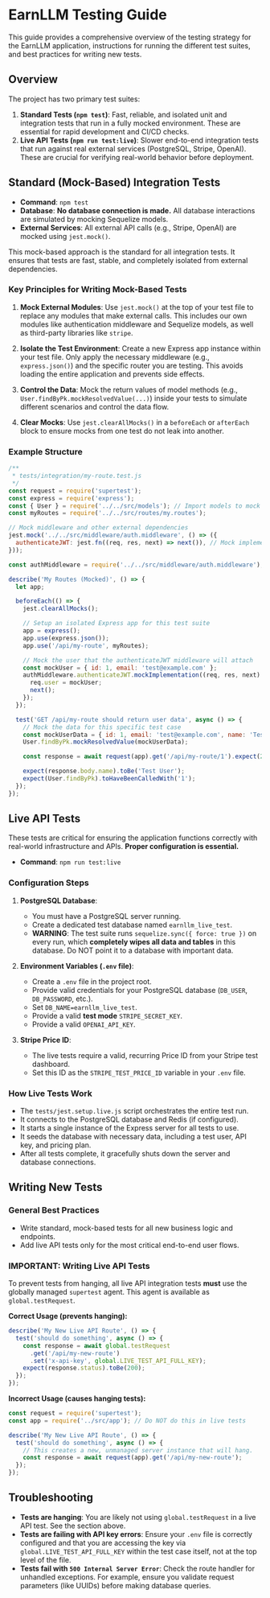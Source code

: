 # EarnLLM Testing Guide

This guide provides a comprehensive overview of the testing strategy for the EarnLLM application, instructions for running the different test suites, and best practices for writing new tests.

## Overview

The project has two primary test suites:

1.  **Standard Tests (`npm test`)**: Fast, reliable, and isolated unit and integration tests that run in a fully mocked environment. These are essential for rapid development and CI/CD checks.
2.  **Live API Tests (`npm run test:live`)**: Slower end-to-end integration tests that run against real external services (PostgreSQL, Stripe, OpenAI). These are crucial for verifying real-world behavior before deployment.

## Standard (Mock-Based) Integration Tests

-   **Command**: `npm test`
-   **Database**: **No database connection is made.** All database interactions are simulated by mocking Sequelize models.
-   **External Services**: All external API calls (e.g., Stripe, OpenAI) are mocked using `jest.mock()`.

This mock-based approach is the standard for all integration tests. It ensures that tests are fast, stable, and completely isolated from external dependencies.

### Key Principles for Writing Mock-Based Tests

1.  **Mock External Modules**: Use `jest.mock()` at the top of your test file to replace any modules that make external calls. This includes our own modules like authentication middleware and Sequelize models, as well as third-party libraries like `stripe`.

2.  **Isolate the Test Environment**: Create a new Express app instance within your test file. Only apply the necessary middleware (e.g., `express.json()`) and the specific router you are testing. This avoids loading the entire application and prevents side effects.

3.  **Control the Data**: Mock the return values of model methods (e.g., `User.findByPk.mockResolvedValue(...)`) inside your tests to simulate different scenarios and control the data flow.

4.  **Clear Mocks**: Use `jest.clearAllMocks()` in a `beforeEach` or `afterEach` block to ensure mocks from one test do not leak into another.

### Example Structure

```javascript
/**
 * tests/integration/my-route.test.js
 */
const request = require('supertest');
const express = require('express');
const { User } = require('../../src/models'); // Import models to mock their methods
const myRoutes = require('../../src/routes/my.routes');

// Mock middleware and other external dependencies
jest.mock('../../src/middleware/auth.middleware', () => ({
  authenticateJWT: jest.fn((req, res, next) => next()), // Mock implementation
}));

const authMiddleware = require('../../src/middleware/auth.middleware');

describe('My Routes (Mocked)', () => {
  let app;

  beforeEach(() => {
    jest.clearAllMocks();

    // Setup an isolated Express app for this test suite
    app = express();
    app.use(express.json());
    app.use('/api/my-route', myRoutes);

    // Mock the user that the authenticateJWT middleware will attach
    const mockUser = { id: 1, email: 'test@example.com' };
    authMiddleware.authenticateJWT.mockImplementation((req, res, next) => {
      req.user = mockUser;
      next();
    });
  });

  test('GET /api/my-route should return user data', async () => {
    // Mock the data for this specific test case
    const mockUserData = { id: 1, email: 'test@example.com', name: 'Test User' };
    User.findByPk.mockResolvedValue(mockUserData);

    const response = await request(app).get('/api/my-route/1').expect(200);

    expect(response.body.name).toBe('Test User');
    expect(User.findByPk).toHaveBeenCalledWith('1');
  });
});
```

## Live API Tests

These tests are critical for ensuring the application functions correctly with real-world infrastructure and APIs. **Proper configuration is essential.**

-   **Command**: `npm run test:live`

### Configuration Steps

1.  **PostgreSQL Database**:
    -   You must have a PostgreSQL server running.
    -   Create a dedicated test database named `earnllm_live_test`.
    -   **WARNING**: The test suite runs `sequelize.sync({ force: true })` on every run, which **completely wipes all data and tables** in this database. Do NOT point it to a database with important data.

2.  **Environment Variables (`.env` file)**:
    -   Create a `.env` file in the project root.
    -   Provide valid credentials for your PostgreSQL database (`DB_USER`, `DB_PASSWORD`, etc.).
    -   Set `DB_NAME=earnllm_live_test`.
    -   Provide a valid **test mode** `STRIPE_SECRET_KEY`.
    -   Provide a valid `OPENAI_API_KEY`.

3.  **Stripe Price ID**:
    -   The live tests require a valid, recurring Price ID from your Stripe test dashboard.
    -   Set this ID as the `STRIPE_TEST_PRICE_ID` variable in your `.env` file.

### How Live Tests Work

-   The `tests/jest.setup.live.js` script orchestrates the entire test run.
-   It connects to the PostgreSQL database and Redis (if configured).
-   It starts a single instance of the Express server for all tests to use.
-   It seeds the database with necessary data, including a test user, API key, and pricing plan.
-   After all tests complete, it gracefully shuts down the server and database connections.

## Writing New Tests

### General Best Practices

-   Write standard, mock-based tests for all new business logic and endpoints.
-   Add live API tests only for the most critical end-to-end user flows.

### **IMPORTANT**: Writing Live API Tests

To prevent tests from hanging, all live API integration tests **must** use the globally managed `supertest` agent. This agent is available as `global.testRequest`.

**Correct Usage (prevents hanging):**
```javascript
describe('My New Live API Route', () => {
  test('should do something', async () => {
    const response = await global.testRequest
      .get('/api/my-new-route')
      .set('x-api-key', global.LIVE_TEST_API_FULL_KEY);
    expect(response.status).toBe(200);
  });
});
```

**Incorrect Usage (causes hanging tests):**
```javascript
const request = require('supertest');
const app = require('../src/app'); // Do NOT do this in live tests

describe('My New Live API Route', () => {
  test('should do something', async () => {
    // This creates a new, unmanaged server instance that will hang.
    const response = await request(app).get('/api/my-new-route');
  });
});
```

## Troubleshooting

-   **Tests are hanging**: You are likely not using `global.testRequest` in a live API test. See the section above.
-   **Tests are failing with API key errors**: Ensure your `.env` file is correctly configured and that you are accessing the key via `global.LIVE_TEST_API_FULL_KEY` within the test case itself, not at the top level of the file.
-   **Tests fail with `500 Internal Server Error`**: Check the route handler for unhandled exceptions. For example, ensure you validate request parameters (like UUIDs) before making database queries.
